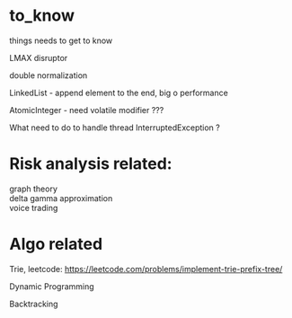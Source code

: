 # to_know
things needs to get to know

LMAX disruptor <br/>

double normalization <br/>

LinkedList - append element to the end, big o performance <br/>

AtomicInteger - need volatile modifier ??? <br/>

What need to do to handle thread InterruptedException ? <br/>

# Risk analysis related:
graph theory <br/>
delta gamma approximation <br/>
voice trading <br/>

# Algo related

Trie, leetcode: https://leetcode.com/problems/implement-trie-prefix-tree/

Dynamic Programming

Backtracking
